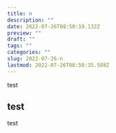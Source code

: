 ```yaml
---
title: n
description: ""
date: 2022-07-26T08:50:19.132Z
preview: ""
draft: ""
tags: ""
categories: ""
slug: 2022-07-26-n
lastmod: 2022-07-26T08:50:35.588Z
---
```

test

## test

test
